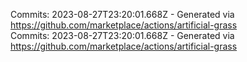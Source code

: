 Commits: 2023-08-27T23:20:01.668Z - Generated via https://github.com/marketplace/actions/artificial-grass
<br>
Commits: 2023-08-27T23:20:01.668Z - Generated via https://github.com/marketplace/actions/artificial-grass
<br>
